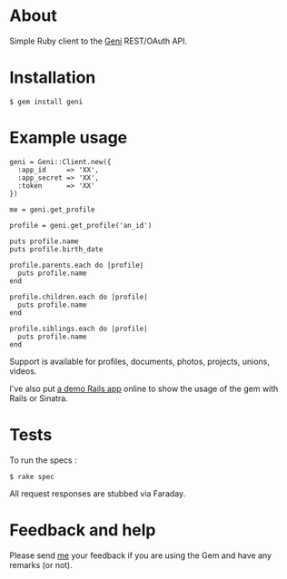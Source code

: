 # About

Simple Ruby client to the [Geni](http://www.geni.com) REST/OAuth API.

# Installation

    $ gem install geni

# Example usage

    geni = Geni::Client.new({
      :app_id     => 'XX',
      :app_secret => 'XX',
      :token      => 'XX'
    })

    me = geni.get_profile
    
    profile = geni.get_profile('an_id')
    
    puts profile.name
    puts profile.birth_date
    
    profile.parents.each do |profile|
      puts profile.name
    end
    
    profile.children.each do |profile|
      puts profile.name
    end
    
    profile.siblings.each do |profile|
      puts profile.name
    end

Support is available for profiles, documents, photos, projects, unions, videos.

I've also put [a demo Rails app](https://github.com/aurels/geni-rails-example) online to show the usage of the gem with Rails or Sinatra.

# Tests

To run the specs :

    $ rake spec

All request responses are stubbed via Faraday.

# Feedback and help

Please send [me](http://aurelien.malisart.be) your feedback if you are using the Gem and have any remarks (or not).